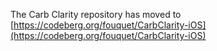 The Carb Clarity repository has moved to [https://codeberg.org/fouquet/CarbClarity-iOS](https://codeberg.org/fouquet/CarbClarity-iOS)
